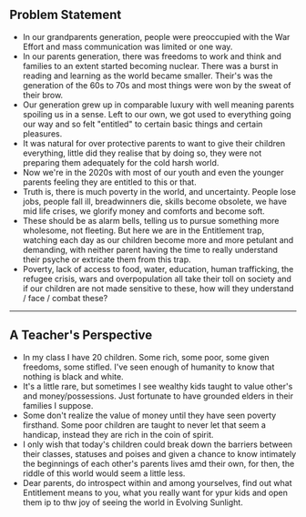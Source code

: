 ## Problem Statement

* In our grandparents generation, people were preoccupied with the War Effort and mass communication was limited or one way.
* In our parents generation, there was freedoms to work and think and families to an extent started becoming nuclear. There was a burst in reading and learning as the world became smaller. Their's was the generation of the 60s to 70s and most things were won by the sweat of their brow.
* Our generation grew up in comparable luxury with well meaning parents spoiling us in a sense. Left to our own, we got used to everything going our way and so felt "entitled" to certain basic things and certain pleasures.
* It was natural for over protective parents to want to give their children everything, little did they realise that by doing so, they were not preparing them adequately for the cold harsh world.
* Now we're in the 2020s with most of our youth and even the younger parents feeling they are entitled to this or that.
* Truth is, there is much poverty in the world, and uncertainty. People lose jobs, people fall ill, breadwinners die, skills become obsolete, we have mid life crises, we glorify money and comforts and become soft.
* These should be as alarm bells, telling us to pursue something more wholesome, not fleeting. But here we are in the Entitlement trap, watching each day as our children become more and more petulant and demanding, with neither parent having the time to really understand their psyche or extricate them from this trap.
* Poverty, lack of access to food, water, education, human trafficking, the refugee crisis, wars and overpopulation all take their toll on society and if our children are not made sensitive to these, how will they understand / face / combat these?

---

## A Teacher's Perspective

* In my class I have 20 children. Some rich, some poor, some given freedoms, some stifled. I've seen enough of humanity to know that nothing is black and white.
* It's a little rare, but sometimes I see wealthy kids taught to value other's and money/possessions. Just fortunate to have grounded elders in their families I suppose.
* Some don't realize the value of money until they have seen poverty firsthand. Some poor children are taught to never let that seem a handicap, instead they are rich in the coin of spirit.
* I only wish that today's children could break down the barriers between their classes, statuses and poises and given a chance to know intimately the beginnings of each other's parents lives amd their own, for then, the riddle of this world would seem a little less.
* Dear parents, do introspect within and among yourselves, find out what Entitlement means to you, what you really want for ypur kids and open them ip to thw joy of seeing the world in Evolving Sunlight.
